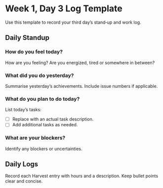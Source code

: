 # Week 1, Day 3 Log Template

Use this template to record your third day’s stand‑up and work log.

## Daily Standup

### How do you feel today?

How are you feeling?  Are you energized, tired or somewhere in between?

### What did you do yesterday?

Summarise yesterday’s achievements.  Include issue numbers if applicable.

### What do you plan to do today?

List today’s tasks:

- [ ] Replace with an actual task description.
- [ ] Add additional tasks as needed.

### What are your blockers?

Identify any blockers or uncertainties.

## Daily Logs

Record each Harvest entry with hours and a description.  Keep bullet points clear and concise.